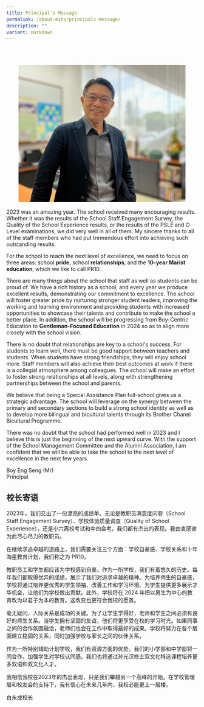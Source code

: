 ```yaml
---
title: Principal's Message
permalink: /about-mshs/principals-message/
description: ""
variant: markdown
---
```

<br><br>
<p></p>
<center><img style="width:440px;height:360px;" height="auto" width="100%" src="/images/boy%20eng%20seng.jpeg"></center>

<p></p>
<p>2023 was an amazing year. The school received many encouraging results.
Whether it was the results of the School Staff Engagement Survey, the Quality
of the School Experience results, or the results of the PSLE and O Level
examinations, we did very well in all of them. My sincere thanks to all
of the staff members who had put tremendous effort into achieving such
outstanding results.</p>
<p>For the school to reach the next level of excellence, we need to focus
on three areas: school <strong>pride</strong>, school <strong>relationships</strong>,
and the <strong>10-year Marist education</strong>, which we like to call
PR10.</p>
<p>There are many things about the school that staff as well as students
can be proud of. We have a rich history as a school, and every year we
produce excellent results, demonstrating our commitment to excellence.
The school will foster greater pride by nurturing stronger student leaders,
improving the working and learning environment and providing students with
increased opportunities to showcase their talents and contribute to make
the school a better place. In addition, the school will be progressing
from Boy-Centric Education to <strong>Gentleman-Focused Education</strong> in
2024 so as to align more closely with the school vision.</p>
<p>There is no doubt that relationships are key to a school's success. For
students to learn well, there must be good rapport between teachers and
students. When students have strong friendships, they will enjoy school
more. Staff members will also achieve their best outcomes at work if there
is a collegial atmosphere among colleagues. The school will make an effort
to foster strong relationships at all levels, along with strengthening
partnerships between the school and parents.</p>
<p>We believe that being a Special Assistance Plan full-school gives us a
strategic advantage. The school will leverage on the synergy between the
primary and secondary sections to build a strong school identity as well
as to develop more bilingual and bicultural talents through its Brother
Chanel Bicultural Programme.</p>
<p>There was no doubt that the school had performed well in 2023 and I believe
this is just the beginning of the next upward curve. With the support of
the School Management Committee and the Alumni Association, I am confident
that we will be able to take the school to the next level of excellence
in the next few years.</p>
<p>Boy Eng Seng (Mr)
<br>Principal</p>
<h2>校长寄语</h2>
<p>2023年，我们交出了一份漂亮的成绩单。无论是教职员满意度问卷（School Staff Engagement Survey）、学校体验质量调查（Quality
of School Experience），还是小六离校考试和中四会考，我们都有杰出的表现。我由衷感谢为此尽心尽力的教职员。</p>
<p>在继续求追卓越的道路上，我们需要关注三个方面：学校自豪感、学校关系和十年海星教育计划，我们称之为 PR10。</p>
<p>教职员工和学生都应该为学校感到自豪。作为一所学校，我们有着悠久的历史。每年我们都取得优异的成绩，展示了我们对追求卓越的精神。为培养师生的自豪感，学校将通过培养更优秀的学生领袖、改善工作和学习环境、为学生提供更多展示才华机会，让他们为学校做出贡献。此外，学校将在
2024 年把以男生为中心的教育改为以君子为本的教育。这改变也更符合我校的愿景。</p>
<p>毫无疑问，人际关系是成功的关键。为了让学生学得好，老师和学生之间必须有良好的师生关系。当学生拥有坚固的友谊，他们将更享受在校的学习时光。如果同事之间的合作氛围融洽，老师们也会在工作中取得最好的成果。学校将努力在各个层面建立稳固的关系，同时加强学校与家长之间的伙伴关系。</p>
<p>作为一所特别辅助计划学校，我们有资源方面的优势。我们的小学部和中学部将一同合作，加强学生对学校认同感。我们也将通过孙光汉修士双文化特选课程培养更多双语和双文化人才。</p>
<p>我相信我校在2023年的杰出表现，只是我们攀越另一个高峰的开始。在学校管理层和校友会的支持下，我有信心在未来几年内，我校必能更上一层楼。</p>
<p>白永成校长</p>